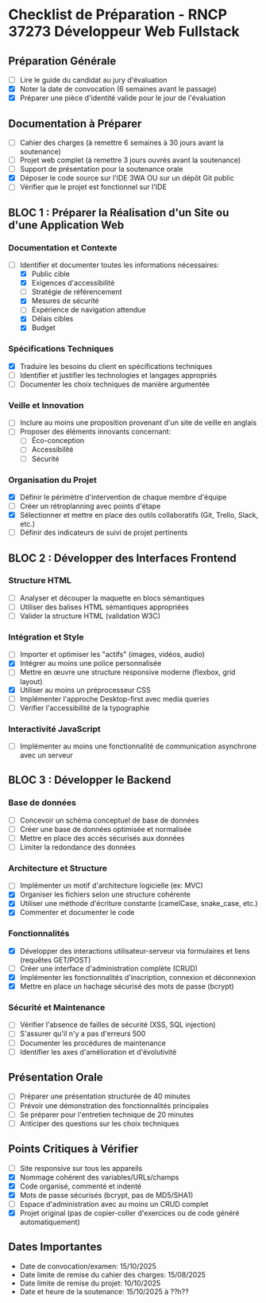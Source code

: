 # Checklist de Préparation - RNCP 37273 Développeur Web Fullstack

## Préparation Générale

- [ ] Lire le guide du candidat au jury d'évaluation
- [x] Noter la date de convocation (6 semaines avant le passage)
- [x] Préparer une pièce d'identité valide pour le jour de l'évaluation

## Documentation à Préparer

- [ ] Cahier des charges (à remettre 6 semaines à 30 jours avant la soutenance)
- [ ] Projet web complet (à remettre 3 jours ouvrés avant la soutenance)
- [ ] Support de présentation pour la soutenance orale
- [x] Déposer le code source sur l'IDE 3WA OU sur un dépôt Git public
- [ ] Vérifier que le projet est fonctionnel sur l'IDE

## BLOC 1 : Préparer la Réalisation d'un Site ou d'une Application Web

### Documentation et Contexte

- [ ] Identifier et documenter toutes les informations nécessaires:
  - [x] Public cible
  - [x] Exigences d'accessibilité
  - [ ] Stratégie de référencement
  - [x] Mesures de sécurité
  - [ ] Expérience de navigation attendue
  - [x] Délais cibles
  - [x] Budget

### Spécifications Techniques

- [x] Traduire les besoins du client en spécifications techniques
- [ ] Identifier et justifier les technologies et langages appropriés
- [ ] Documenter les choix techniques de manière argumentée

### Veille et Innovation

- [ ] Inclure au moins une proposition provenant d'un site de veille en anglais
- [ ] Proposer des éléments innovants concernant:
  - [ ] Éco-conception
  - [ ] Accessibilité
  - [ ] Sécurité

### Organisation du Projet

- [x] Définir le périmètre d'intervention de chaque membre d'équipe
- [ ] Créer un rétroplanning avec points d'étape
- [x] Sélectionner et mettre en place des outils collaboratifs (Git, Trello, Slack, etc.)
- [ ] Définir des indicateurs de suivi de projet pertinents

## BLOC 2 : Développer des Interfaces Frontend

### Structure HTML

- [ ] Analyser et découper la maquette en blocs sémantiques
- [ ] Utiliser des balises HTML sémantiques appropriées
- [ ] Valider la structure HTML (validation W3C)

### Intégration et Style

- [ ] Importer et optimiser les "actifs" (images, vidéos, audio)
- [x] Intégrer au moins une police personnalisée
- [ ] Mettre en œuvre une structure responsive moderne (flexbox, grid layout)
- [x] Utiliser au moins un préprocesseur CSS
- [ ] Implémenter l'approche Desktop-first avec media queries
- [ ] Vérifier l'accessibilité de la typographie

### Interactivité JavaScript

- [ ] Implémenter au moins une fonctionnalité de communication asynchrone avec un serveur

## BLOC 3 : Développer le Backend

### Base de données

- [ ] Concevoir un schéma conceptuel de base de données
- [ ] Créer une base de données optimisée et normalisée
- [ ] Mettre en place des accès sécurisés aux données
- [ ] Limiter la redondance des données

### Architecture et Structure

- [ ] Implémenter un motif d'architecture logicielle (ex: MVC)
- [x] Organiser les fichiers selon une structure cohérente
- [x] Utiliser une méthode d'écriture constante (camelCase, snake_case, etc.)
- [x] Commenter et documenter le code

### Fonctionnalités

- [x] Développer des interactions utilisateur-serveur via formulaires et liens (requêtes GET/POST)
- [ ] Créer une interface d'administration complète (CRUD)
- [x] Implémenter les fonctionnalités d'inscription, connexion et déconnexion
- [x] Mettre en place un hachage sécurisé des mots de passe (bcrypt)

### Sécurité et Maintenance

- [ ] Vérifier l'absence de failles de sécurité (XSS, SQL injection)
- [ ] S'assurer qu'il n'y a pas d'erreurs 500
- [ ] Documenter les procédures de maintenance
- [ ] Identifier les axes d'amélioration et d'évolutivité

## Présentation Orale

- [ ] Préparer une présentation structurée de 40 minutes
- [ ] Prévoir une démonstration des fonctionnalités principales
- [ ] Se préparer pour l'entretien technique de 20 minutes
- [ ] Anticiper des questions sur les choix techniques

## Points Critiques à Vérifier

- [ ] Site responsive sur tous les appareils
- [x] Nommage cohérent des variables/URLs/champs
- [x] Code organisé, commenté et indenté
- [x] Mots de passe sécurisés (bcrypt, pas de MD5/SHA1)
- [ ] Espace d'administration avec au moins un CRUD complet
- [x] Projet original (pas de copier-coller d'exercices ou de code généré automatiquement)

## Dates Importantes

- Date de convocation/examen: 15/10/2025
- Date limite de remise du cahier des charges: 15/08/2025
- Date limite de remise du projet: 10/10/2025
- Date et heure de la soutenance: 15/10/2025 à ??h??
